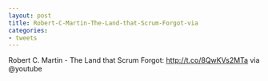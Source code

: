 ```yaml
---
layout: post
title: Robert-C-Martin-The-Land-that-Scrum-Forgot-via
categories:
- tweets
---
```

Robert C. Martin - The Land that Scrum Forgot: http://t.co/8QwKVs2MTa via @youtube